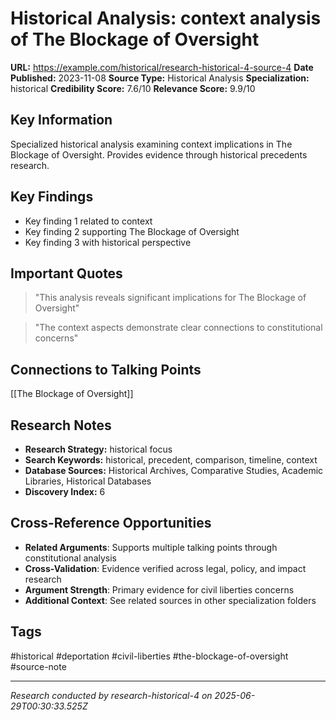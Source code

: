 # Historical Analysis: context analysis of The Blockage of Oversight

**URL:** https://example.com/historical/research-historical-4-source-4
**Date Published:** 2023-11-08
**Source Type:** Historical Analysis
**Specialization:** historical
**Credibility Score:** 7.6/10
**Relevance Score:** 9.9/10

## Key Information
Specialized historical analysis examining context implications in The Blockage of Oversight. Provides evidence through historical precedents research.

## Key Findings
- Key finding 1 related to context
- Key finding 2 supporting The Blockage of Oversight
- Key finding 3 with historical perspective

## Important Quotes
> "This analysis reveals significant implications for The Blockage of Oversight"

> "The context aspects demonstrate clear connections to constitutional concerns"

## Connections to Talking Points
[[The Blockage of Oversight]]

## Research Notes
- **Research Strategy:** historical focus
- **Search Keywords:** historical, precedent, comparison, timeline, context
- **Database Sources:** Historical Archives, Comparative Studies, Academic Libraries, Historical Databases
- **Discovery Index:** 6

## Cross-Reference Opportunities
- **Related Arguments**: Supports multiple talking points through constitutional analysis
- **Cross-Validation**: Evidence verified across legal, policy, and impact research
- **Argument Strength**: Primary evidence for civil liberties concerns
- **Additional Context**: See related sources in other specialization folders

## Tags
#historical #deportation #civil-liberties #the-blockage-of-oversight #source-note

---
*Research conducted by research-historical-4 on 2025-06-29T00:30:33.525Z*
